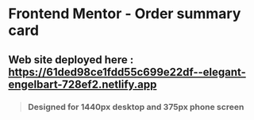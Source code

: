 # Frontend Mentor - Order summary card

## Web site deployed here : https://61ded98ce1fdd55c699e22df--elegant-engelbart-728ef2.netlify.app

>### Designed for **1440px desktop** and **375px phone screen**
